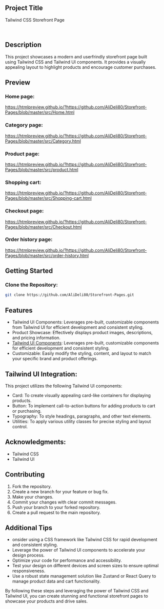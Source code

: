 ## Project Title

Tailwind CSS Storefront Page

<br>

## Description

This project showcases a modern and userfrindly storefront page built using Tailwind CSS and Tailwind UI components. It provides a visually appealing layout to highlight products and encourage customer purchases.

## Preview

### Home page:
https://htmlpreview.github.io/?https://github.com/AliDeli80/Storefront-Pages/blob/master/src/Home.html

### Category page:
https://htmlpreview.github.io/?https://github.com/AliDeli80/Storefront-Pages/blob/master/src/Category.html

### Product page:
https://htmlpreview.github.io/?https://github.com/AliDeli80/Storefront-Pages/blob/master/src/product.html

### Shopping cart:
https://htmlpreview.github.io/?https://github.com/AliDeli80/Storefront-Pages/blob/master/src/Shopping-cart.html

### Checkout page:
https://htmlpreview.github.io/?https://github.com/AliDeli80/Storefront-Pages/blob/master/src/Checkout.html

### Order history page:
https://htmlpreview.github.io/?https://github.com/AliDeli80/Storefront-Pages/blob/master/src/order-history.html

## Getting Started

### Clone the Repository:

  ```sh
  git clone https://github.com/AliDeli80/Storefront-Pages.git
  ```

## Features

- Tailwind UI Components: Leverages pre-built, customizable components from Tailwind UI for efficient development and consistent styling.
- Product Showcase: Effectively displays product images, descriptions, and pricing information.
- [Tailwind UI Components](https://tailwindui.com/?ref=top): Leverages pre-built, customizable components for efficient development and consistent styling.
- Customizable: Easily modify the styling, content, and layout to match your specific brand and product offerings.

## Tailwind UI Integration:

This project utilizes the following Tailwind UI components:

- Card: To create visually appealing card-like containers for displaying products.
- Button: To implement call-to-action buttons for adding products to cart or purchasing.
- Typography: To style headings, paragraphs, and other text elements.
- Utilities: To apply various utility classes for precise styling and layout control.

## Acknowledgments:

- Tailwind CSS
- Tailwind UI

## Contributing
1.  Fork the repository.
2.  Create a new branch for your feature or bug fix.
3.  Make your changes.
4.  Commit your changes with clear commit messages.
5.  Push your branch to your forked repository.
6.  Create a pull request to the main repository.   

## Additional Tips

- onsider using a CSS framework like Tailwind CSS for rapid development and consistent styling.
- Leverage the power of Tailwind UI components to accelerate your design process.
- Optimize your code for performance and accessibility.
- Test your design on different devices and screen sizes to ensure optimal responsiveness.
- Use a robust state management solution like Zustand or React Query to manage product data and cart functionality.

By following these steps and leveraging the power of Tailwind CSS and Tailwind UI, you can create stunning and functional storefront pages to showcase your products and drive sales.

